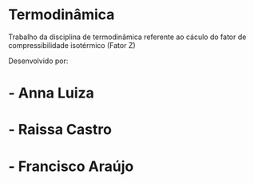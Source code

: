 # Termodinâmica

Trabalho da disciplina de termodinâmica referente ao cáculo do fator de compressibilidade isotérmico (Fator Z)

Desenvolvido por:
# - Anna Luiza
# - Raissa Castro
# - Francisco Araújo

